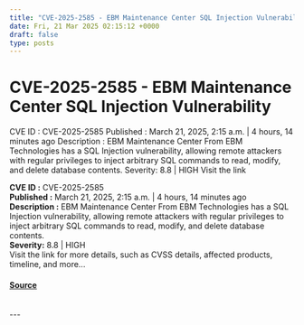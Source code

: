 ```yaml
---
title: "CVE-2025-2585 - EBM Maintenance Center SQL Injection Vulnerability"
date: Fri, 21 Mar 2025 02:15:12 +0000
draft: false
type: posts
---
```

# CVE-2025-2585 - EBM Maintenance Center SQL Injection Vulnerability





 CVE ID : CVE-2025-2585 Published : March 21, 2025, 2:15 a.m. | 4 hours, 14 minutes ago Description : EBM Maintenance Center From EBM Technologies has a SQL Injection vulnerability, allowing remote attackers with regular privileges to inject arbitrary SQL commands to read, modify, and delete database contents. Severity: 8.8 | HIGH Visit the link

**CVE ID :** CVE-2025-2585  
**Published :** March 21, 2025, 2:15 a.m. | 4 hours, 14 minutes ago  
**Description :** EBM Maintenance Center From EBM Technologies has a SQL Injection vulnerability, allowing remote attackers with regular privileges to inject arbitrary SQL commands to read, modify, and delete database contents.  
**Severity:** 8.8 | HIGH  
Visit the link for more details, such as CVSS details, affected products, timeline, and more...

#### [Source](https://cvefeed.io/vuln/detail/CVE-2025-2585)

<br/>
---
